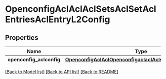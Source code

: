 # OpenconfigAclAclAclSetsAclSetAclEntriesAclEntryL2Config

## Properties
Name | Type | Description | Notes
------------ | ------------- | ------------- | -------------
**openconfig_aclconfig** | [**OpenconfigAclAclOpenconfigaclaclAclsetsAclentriesL2Config**](OpenconfigAclAclOpenconfigaclaclAclsetsAclentriesL2Config.md) |  | [optional] 

[[Back to Model list]](../README.md#documentation-for-models) [[Back to API list]](../README.md#documentation-for-api-endpoints) [[Back to README]](../README.md)


